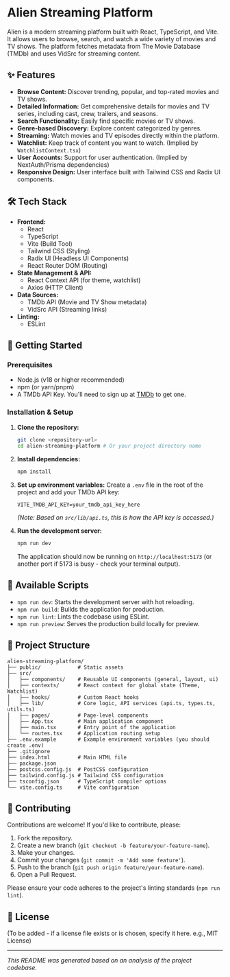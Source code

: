 # Alien Streaming Platform

Alien is a modern streaming platform built with React, TypeScript, and Vite. It allows users to browse, search, and watch a wide variety of movies and TV shows. The platform fetches metadata from The Movie Database (TMDb) and uses VidSrc for streaming content.

## ✨ Features

- **Browse Content:** Discover trending, popular, and top-rated movies and TV shows.
- **Detailed Information:** Get comprehensive details for movies and TV series, including cast, crew, trailers, and seasons.
- **Search Functionality:** Easily find specific movies or TV shows.
- **Genre-based Discovery:** Explore content categorized by genres.
- **Streaming:** Watch movies and TV episodes directly within the platform.
- **Watchlist:** Keep track of content you want to watch. (Implied by `WatchlistContext.tsx`)
- **User Accounts:** Support for user authentication. (Implied by NextAuth/Prisma dependencies)
- **Responsive Design:** User interface built with Tailwind CSS and Radix UI components.

## 🛠️ Tech Stack

- **Frontend:**
    - React
    - TypeScript
    - Vite (Build Tool)
    - Tailwind CSS (Styling)
    - Radix UI (Headless UI Components)
    - React Router DOM (Routing)
- **State Management & API:**
    - React Context API (for theme, watchlist)
    - Axios (HTTP Client)
- **Data Sources:**
    - TMDb API (Movie and TV Show metadata)
    - VidSrc API (Streaming links)
- **Linting:**
    - ESLint

## 🚀 Getting Started

### Prerequisites

- Node.js (v18 or higher recommended)
- npm (or yarn/pnpm)
- A TMDb API Key. You'll need to sign up at [TMDb](https://www.themoviedb.org/documentation/api) to get one.

### Installation & Setup

1. **Clone the repository:**
    
    ```bash
    git clone <repository-url>
    cd alien-streaming-platform # Or your project directory name
    
    ```
    
2. **Install dependencies:**
    
    ```bash
    npm install
    
    ```
    
3. **Set up environment variables:**
Create a `.env` file in the root of the project and add your TMDb API key:
    
    ```
    VITE_TMDB_API_KEY=your_tmdb_api_key_here
    
    ```
    
    *(Note: Based on `src/lib/api.ts`, this is how the API key is accessed.)*
    
4. **Run the development server:**
    
    ```bash
    npm run dev
    
    ```
    
    The application should now be running on `http://localhost:5173` (or another port if 5173 is busy - check your terminal output).
    

## 📜 Available Scripts

- `npm run dev`: Starts the development server with hot reloading.
- `npm run build`: Builds the application for production.
- `npm run lint`: Lints the codebase using ESLint.
- `npm run preview`: Serves the production build locally for preview.

## 📁 Project Structure

```
alien-streaming-platform/
├── public/            # Static assets
├── src/
│   ├── components/    # Reusable UI components (general, layout, ui)
│   ├── contexts/      # React context for global state (Theme, Watchlist)
│   ├── hooks/         # Custom React hooks
│   ├── lib/           # Core logic, API services (api.ts, types.ts, utils.ts)
│   ├── pages/         # Page-level components
│   ├── App.tsx        # Main application component
│   ├── main.tsx       # Entry point of the application
│   └── routes.tsx     # Application routing setup
├── .env.example       # Example environment variables (you should create .env)
├── .gitignore
├── index.html         # Main HTML file
├── package.json
├── postcss.config.js  # PostCSS configuration
├── tailwind.config.js # Tailwind CSS configuration
├── tsconfig.json      # TypeScript compiler options
└── vite.config.ts     # Vite configuration

```

## 🤝 Contributing

Contributions are welcome! If you'd like to contribute, please:

1. Fork the repository.
2. Create a new branch (`git checkout -b feature/your-feature-name`).
3. Make your changes.
4. Commit your changes (`git commit -m 'Add some feature'`).
5. Push to the branch (`git push origin feature/your-feature-name`).
6. Open a Pull Request.

Please ensure your code adheres to the project's linting standards (`npm run lint`).

## 📄 License

(To be added - if a license file exists or is chosen, specify it here. e.g., MIT License)

---

*This README was generated based on an analysis of the project codebase.*
